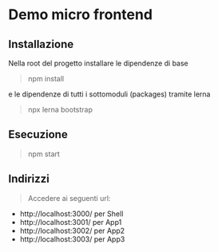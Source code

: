 # Demo micro frontend
## Installazione
Nella root del progetto installare le dipendenze di base
> npm install

e le dipendenze di tutti i sottomoduli (packages) tramite lerna
> npx lerna bootstrap

## Esecuzione
> npm start

## Indirizzi
> Accedere ai seguenti url:
- http://localhost:3000/ per Shell
- http://localhost:3001/ per App1
- http://localhost:3002/ per App2
- http://localhost:3003/ per App3